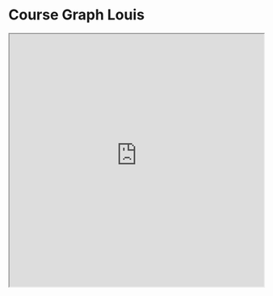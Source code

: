 # Course Graph Louis

<iframe allow="fullscreen" style="width: 100%!important; height: 500px;" src="https://prime-applets.ewi.tudelft.nl/graph/CT1000/Louis?lecture=undefined&view=all" allowfullscreen></iframe>